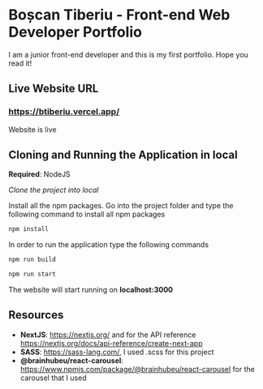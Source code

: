 # Boșcan Tiberiu - Front-end Web Developer Portfolio

I am a junior front-end developer and this is my first portfolio. Hope you read it!

## Live Website URL
### https://btiberiu.vercel.app/
Website is live

## Cloning and Running the Application in local

**Required**: NodeJS

*Clone the project into local*

Install all the npm packages. Go into the project folder and type the following command to install all npm packages

```bash
npm install
```

In order to run the application type the following commands

```bash
npm run build

npm run start
```

The website will start running on **localhost:3000**

## Resources

- **NextJS**: https://nextjs.org/ and for the API reference https://nextjs.org/docs/api-reference/create-next-app
- **SASS**: https://sass-lang.com/, I used .scss for this project
- **@brainhubeu/react-carousel**: https://www.npmjs.com/package/@brainhubeu/react-carousel for the carousel that I used
